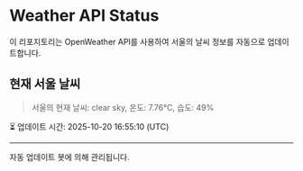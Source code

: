 
# Weather API Status

이 리포지토리는 OpenWeather API를 사용하여 서울의 날씨 정보를 자동으로 업데이트합니다.

## 현재 서울 날씨
> 서울의 현재 날씨: clear sky, 온도: 7.76°C, 습도: 49%

⏳ 업데이트 시간: 2025-10-20 16:55:10 (UTC)

---
자동 업데이트 봇에 의해 관리됩니다.

